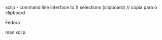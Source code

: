 xclip - command line interface to X selections (clipboard) // copia para o clipboard

Fedora


man xclip


